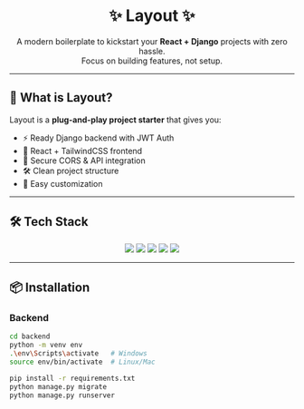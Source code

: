<h1 align="center">✨ Layout ✨</h1>

<p align="center">
A modern boilerplate to kickstart your <b>React + Django</b> projects with zero hassle.<br/>
Focus on building features, not setup.
</p>

---

## 🚀 What is Layout?
Layout is a **plug-and-play project starter** that gives you:
- ⚡ Ready Django backend with JWT Auth
- 🎨 React + TailwindCSS frontend
- 🔐 Secure CORS & API integration
- 🛠️ Clean project structure
- 🧩 Easy customization

---

## 🛠️ Tech Stack
<p align="center">
  <img src="https://img.shields.io/badge/Frontend-React-blue?logo=react" />
  <img src="https://img.shields.io/badge/Styling-TailwindCSS-06B6D4?logo=tailwindcss" />
  <img src="https://img.shields.io/badge/Backend-Django-092E20?logo=django" />
  <img src="https://img.shields.io/badge/API-DRF%20%2B%20JWT-orange?logo=fastapi" />
  <img src="https://img.shields.io/badge/CORS-Enabled-success" />
</p>

---

## 📦 Installation

### Backend
```bash
cd backend
python -m venv env
.\env\Scripts\activate   # Windows
source env/bin/activate  # Linux/Mac

pip install -r requirements.txt
python manage.py migrate
python manage.py runserver
